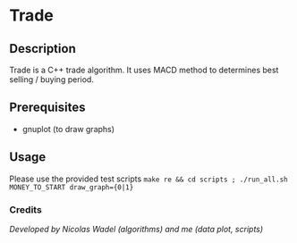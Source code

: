 # Trade

## Description

Trade is a C++ trade algorithm. It uses MACD method to determines best selling / buying period.

## Prerequisites
- gnuplot (to draw graphs)

## Usage
Please use the provided test scripts
```make re && cd scripts ; ./run_all.sh MONEY_TO_START draw_graph={0|1}```

### Credits
*Developed by Nicolas Wadel (algorithms) and me (data plot, scripts)*